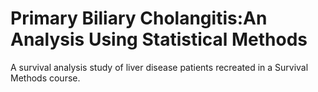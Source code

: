 # Primary Biliary Cholangitis:An Analysis Using Statistical Methods
A survival analysis study of liver disease patients recreated in a Survival Methods course.
